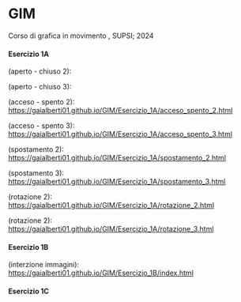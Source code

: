 # GIM
Corso di grafica in movimento , SUPSI; 2024

#### Esercizio 1A
(aperto - chiuso 2): 

(aperto - chiuso 3): 

(acceso - spento 2): https://gaialberti01.github.io/GIM/Esercizio_1A/acceso_spento_2.html

(acceso - spento 3): https://gaialberti01.github.io/GIM/Esercizio_1A/acceso_spento_3.html

(spostamento 2): https://gaialberti01.github.io/GIM/Esercizio_1A/spostamento_2.html

(spostamento 3): https://gaialberti01.github.io/GIM/Esercizio_1A/spostamento_3.html

(rotazione 2): https://gaialberti01.github.io/GIM/Esercizio_1A/rotazione_2.html

(rotazione 2): https://gaialberti01.github.io/GIM/Esercizio_1A/rotazione_3.html


#### Esercizio 1B
(interzione immagini): https://gaialberti01.github.io/GIM/Esercizio_1B/index.html

#### Esercizio 1C
